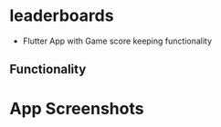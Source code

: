 # leaderboards

- Flutter App with Game score keeping functionality

## Functionality

# App Screenshots
